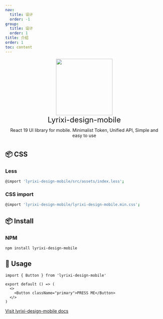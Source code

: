 ```yaml
---
nav:
  title: 设计
  order: -1
group:
  title: 设计
  order: 1
title: 介绍
order: 1
toc: content
---
```


<div align="center"><a name="readme-top"></a>

<img height="180" src="https://lyrixi.github.io/lyrixi-design-mobile/assets/images/logo.png">

<div style="font-size:24px;text-align:center;">Lyrixi-design-mobile</div>

<div style="text-align:center;margin-top: 10px;">React 19 UI library for mobile.
Minimalist Token, Unified API, Simple and easy to use</div>

<img height="8" width="100%" src="https://raw.githubusercontent.com/andreasbm/readme/master/assets/lines/rainbow.png"/>

</div>

## 📦 CSS

### Less

```bash
@import 'lyrixi-design-mobile/src/assets/index.less';
```

### CSS import

```bash
@import 'lyrixi-design-mobile/lyrixi-design-mobile.min.css';
```

## 📦 Install

### NPM

```bash
npm install lyrixi-design-mobile
```

## 🔨 Usage

```tsx
import { Button } from 'lyrixi-design-mobile'

export default () => (
  <>
    <Button className="primary">PRESS ME</Button>
  </>
)
```

[Visit lyrixi-design-mobile docs](https://lyrixi.github.io/lyrixi-design-mobile)
